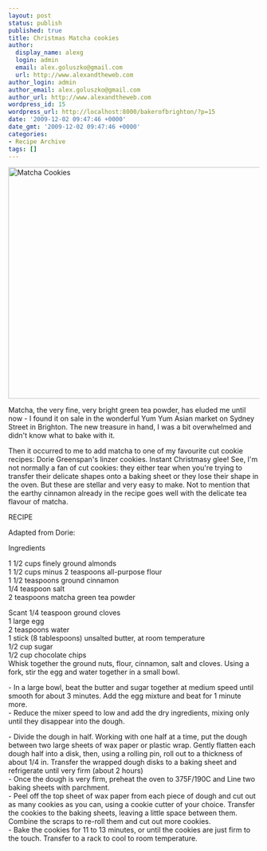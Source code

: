 ```yaml
---
layout: post
status: publish
published: true
title: Christmas Matcha cookies
author:
  display_name: alexg
  login: admin
  email: alex.goluszko@gmail.com
  url: http://www.alexandtheweb.com
author_login: admin
author_email: alex.goluszko@gmail.com
author_url: http://www.alexandtheweb.com
wordpress_id: 15
wordpress_url: http://localhost:8000/bakerofbrighton/?p=15
date: '2009-12-02 09:47:46 +0000'
date_gmt: '2009-12-02 09:47:46 +0000'
categories:
- Recipe Archive
tags: []
---
```

<p><a href="http://localhost:8000/bakerofbrighton/wp-content/uploads/2010/01/4136346749_60787555f3_b.jpg"><img src="http://localhost:8000/bakerofbrighton/wp-content/uploads/2010/01/4136346749_60787555f3_b-620x465.jpg" alt="Matcha Cookies" title="Matcha Cookies" width="620" height="465" class="alignnone size-medium wp-image-113" /></a></p>
<p>Matcha, the very fine, very bright green tea powder, has eluded me until now - I found it on sale in the wonderful Yum Yum Asian market on Sydney Street in Brighton. The new treasure in hand, I was a bit overwhelmed and didn't know what to bake with it.</p>
<p>Then it occurred to me to add matcha to one of my favourite cut cookie recipes: Dorie Greenspan's linzer cookies. Instant Christmasy glee! See, I'm not normally a fan of cut cookies: they either tear when you're trying to transfer their delicate shapes onto a baking sheet or they lose their shape in the oven. But these are stellar and very easy to make. Not to mention that the earthy cinnamon already in the recipe goes well with the delicate tea flavour of matcha.</p>
<p>RECIPE</p>
<p>Adapted from Dorie:</p>
<p>Ingredients</p>
<p>1 1/2 cups finely ground almonds<br />
1 1/2 cups minus 2 teaspoons all-purpose flour<br />
1 1/2 teaspoons ground cinnamon<br />
1/4 teaspoon salt<br />
2 teaspoons matcha green tea powder</p>
<p>Scant 1/4 teaspoon ground cloves<br />
1 large egg<br />
2 teaspoons water<br />
1 stick (8 tablespoons) unsalted butter, at room temperature<br />
1/2 cup sugar<br />
1/2 cup chocolate chips<br />
Whisk together the ground nuts, flour, cinnamon, salt and cloves. Using a fork, stir the egg and water together in a small bowl.</p>
<p>- In a large bowl, beat the butter and sugar together at medium speed until smooth for about 3 minutes. Add the egg mixture and beat for 1 minute more.<br />
- Reduce the mixer speed to low and add the dry ingredients, mixing only until they disappear into the dough.</p>
<p>- Divide the dough in half. Working with one half at a time, put the dough between two large sheets of wax paper or plastic wrap. Gently flatten each dough half into a disk, then, using a rolling pin, roll out to a thickness of about 1/4 in. Transfer the wrapped dough disks to a baking sheet and refrigerate until very firm (about 2 hours)<br />
- Once the dough is very firm, preheat the oven to 375F/190C and Line two baking sheets with parchment.<br />
- Peel off the top sheet of wax paper from each piece of dough and cut out as many cookies as you can, using a cookie cutter of your choice. Transfer the cookies to the baking sheets, leaving a little space between them. Combine the scraps to re-roll them and cut out more cookies.<br />
- Bake the cookies for 11 to 13 minutes, or until the cookies are just firm to the touch. Transfer to a rack to cool to room temperature.</p>
